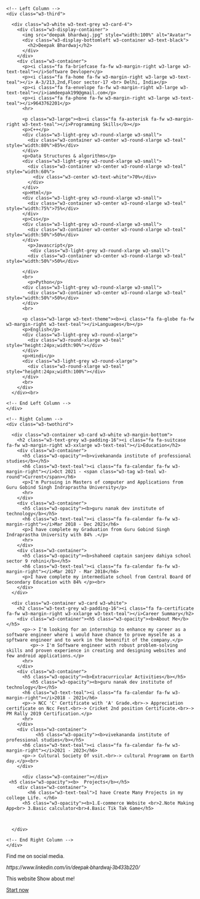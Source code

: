 <!DOCTYPE html>
<html>
  <head>
    <title>Deepak  bhard Bhardwaj</title>
    <meta charset="UTF-8">
    <meta name="viewport" content="width=device-width, initial-scale=1">
    <link rel="stylesheet" href="https://www.w3schools.com/w3css/4/w3.css">
    <link rel='stylesheet' href='https://fonts.googleapis.com/css?family=Roboto'>
    <link rel="stylesheet" href="https://cdnjs.cloudflare.com/ajax/libs/font-awesome/4.7.0/css/font-awesome.min.css">
    <style>
    html,body,h1,h2,h3,h4,h5,h6 {font-family: "Roboto", sans-serif}
    </style>
  </head>
<body class="w3-light-grey">

<!-- Page Container -->
<div class="w3-content w3-margin-top" style="max-width:1400px;">

  <!-- The Grid -->
  <div class="w3-row-padding">
  
    <!-- Left Column -->
    <div class="w3-third">
    
      <div class="w3-white w3-text-grey w3-card-4">
        <div class="w3-display-container">
          <img src="deepak bhardwaj.jpg" style="width:100%" alt="Avatar">
          <div class="w3-display-bottomleft w3-container w3-text-black">
            <h2>Deepak Bhardwaj</h2>
          </div>
        </div>
        <div class="w3-container">
          <p><i class="fa fa-briefcase fa-fw w3-margin-right w3-large w3-text-teal"></i>Software Devloper</p>
          <p><i class="fa fa-home fa-fw w3-margin-right w3-large w3-text-teal"></i> A-3/213,2nd,Floor sector-17 <br> Delhi, India</p>
          <p><i class="fa fa-envelope fa-fw w3-margin-right w3-large w3-text-teal"></i>iamdeepak199@gmail.com</p>
          <p><i class="fa fa-phone fa-fw w3-margin-right w3-large w3-text-teal"></i>9643762201</p>
          <hr>

          <p class="w3-large"><b><i class="fa fa-asterisk fa-fw w3-margin-right w3-text-teal"></i>Programming Skills</b></p>
          <p>C++</p>
          <div class="w3-light-grey w3-round-xlarge w3-small">
            <div class="w3-container w3-center w3-round-xlarge w3-teal" style="width:80%">85%</div>
          </div>
          <p>Data Structures & algorithms</p>
          <div class="w3-light-grey w3-round-xlarge w3-small">
            <div class="w3-container w3-center w3-round-xlarge w3-teal" style="width:60%">
              <div class="w3-center w3-text-white">70%</div>
            </div>
          </div>
          <p>Html</p>
          <div class="w3-light-grey w3-round-xlarge w3-small">
            <div class="w3-container w3-center w3-round-xlarge w3-teal" style="width:75%">75%</div>
          </div>
          <p>Css</p>
          <div class="w3-light-grey w3-round-xlarge w3-small">
            <div class="w3-container w3-center w3-round-xlarge w3-teal" style="width:50%">50%</div>
          </div>
            <p>Javascript</p>
             <div class="w3-light-grey w3-round-xlarge w3-small">
            <div class="w3-container w3-center w3-round-xlarge w3-teal" style="width:50%">50%</div>
                 
          </div>
          <br>
            <p>Python</p>
          <div class="w3-light-grey w3-round-xlarge w3-small">
            <div class="w3-container w3-center w3-round-xlarge w3-teal" style="width:50%">50%</div>
          </div>
          <br>

          <p class="w3-large w3-text-theme"><b><i class="fa fa-globe fa-fw w3-margin-right w3-text-teal"></i>Languages</b></p>
          <p>English</p>
          <div class="w3-light-grey w3-round-xlarge">
            <div class="w3-round-xlarge w3-teal" style="height:24px;width:90%"></div>
          </div>
          <p>Hindi</p>
          <div class="w3-light-grey w3-round-xlarge">
            <div class="w3-round-xlarge w3-teal" style="height:24px;width:100%"></div>
          </div>
          <br>
        </div>
      </div><br>

    <!-- End Left Column -->
    </div>

    <!-- Right Column -->
    <div class="w3-twothird">
    
      <div class="w3-container w3-card w3-white w3-margin-bottom">
        <h2 class="w3-text-grey w3-padding-16"><i class="fa fa-suitcase fa-fw w3-margin-right w3-xxlarge w3-text-teal"></i>Education</h2>
        <div class="w3-container">
          <h5 class="w3-opacity"><b>vivekananda institute of professional studies</b></h5>
          <h6 class="w3-text-teal"><i class="fa fa-calendar fa-fw w3-margin-right"></i>Oct 2021 - <span class="w3-tag w3-teal w3-round">Current</span></h6>
          <p>I'm Pursuing in Masters of computer and Applications from Guru Gobind Singh Indraprastha University</p>
          <hr>
        </div>
        <div class="w3-container">
          <h5 class="w3-opacity"><b>guru nanak dev institute of technology</b></h5>
          <h6 class="w3-text-teal"><i class="fa fa-calendar fa-fw w3-margin-right"></i>Mar 2018 - Dec 2021</h6>
          <p>I have complete my Graduation from Guru Gobind Singh Indraprastha University with 84% .</p>
          <hr>
        </div>
        <div class="w3-container">
          <h5 class="w3-opacity"><b>shaheed captain sanjeev dahiya school sector 9 rohini</b></h5>
          <h6 class="w3-text-teal"><i class="fa fa-calendar fa-fw w3-margin-right"></i>Mar 2017 - Mar 2018</h6>
          <p>I have complete my intermediate school from Central Board Of Secondary Education with 84% </p><br>
        </div>
      </div>

      <div class="w3-container w3-card w3-white">
        <h2 class="w3-text-grey w3-padding-16"><i class="fa fa-certificate fa-fw w3-margin-right w3-xxlarge w3-text-teal"></i>Career Summary</h2>
        <div class="w3-container"><h5 class="w3-opacity"><b>About Me</b></h5>
          <p>-> I'm looking for an internship to enhance my career as a software engineer where i would have chance to prove myselfe as a spftware engineer and to work in the benenifit of the company.</p>
             <p>-> I'm Software engineer with robust problem-solving skills and proven experience in creating and designing websites and few android applications.</p>
          <hr>
        </div>
        <div class="w3-container">
          <h5 class="w3-opacity"><b>Extracurricular Activities</b></h5>
             <h5 class="w3-opacity"><b>guru nanak dev institute of technology</b></h5>
          <h6 class="w3-text-teal"><i class="fa fa-calendar fa-fw w3-margin-right"></i>2018 - 2021</h6>
          <p>-> NCC 'C' Certificate with 'A' Grade.<br>-> Appreciation certificate on Ncc Fest.<br>-> Cricket 2nd position Certificate.<br>-> PM Rally 2019 Certification.</p>
          <hr>
        </div>
        <div class="w3-container">
               <h5 class="w3-opacity"><b>vivekananda institute of professional studies</b></h5>
          <h6 class="w3-text-teal"><i class="fa fa-calendar fa-fw w3-margin-right"></i>2021 - 2023</h6>
          <p>-> Cultural Society Of vsit.<br>-> cultural Programm on Earth day.</p><br>
        </div>
       
          <div class="w3-container"></div>
     <h5 class="w3-opacity"><b>  Projects</b></h5>
        <div class="w3-container">
            <h6 class="w3-text-teal">I have Create Many Projects in my college Life. </h6>
          <h5 class="w3-opacity"><b>1.E-commerce Website <br>2.Note Making App<br> 3.Basic calculator<br>4.Basic Tik Tak Game</h5>
         
          
         
      </div>

    <!-- End Right Column -->
    </div>
    
  <!-- End Grid -->
  </div>
  
  <!-- End Page Container -->
</div>

<!-- Footer. This section contains an ad for W3Schools Spaces. You can leave it to support us. --->
<footer class="w3-container w3-teal w3-center w3-margin-top">
  <p>Find me on social media.</p>
  <i class="fa fa-facebook-official w3-hover-opacity"></i>
  <i class="fa fa-instagram w3-hover-opacity"></i>
  <i class="fa fa-snapchat w3-hover-opacity"></i>
  <i class="fa fa-pinterest-p w3-hover-opacity"></i>
  <i class="fa fa-twitter w3-hover-opacity"></i>
  <i class="fa fa-linkedin w3-hover-opacity">https://www.linkedin.com/in/deepak-bhardwaj-3b433b220/</i>
 <p class="w3-small">This website Show about me!</p>
 <a class="w3-button w3-round-xxlarge w3-small w3-light-grey w3-margin-bottom" href="" target="_blank">Start now</a> <!-- End footer -->
</footer>
</body>
  </html>
